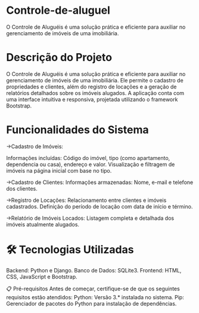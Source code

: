 # Controle-de-aluguel
O Controle de Aluguéis é uma solução prática e eficiente para auxiliar no gerenciamento de imóveis de uma imobiliária. 

Descrição do Projeto
=
O Controle de Aluguéis é uma solução prática e eficiente para auxiliar no gerenciamento de imóveis de uma imobiliária. Ele permite o cadastro de propriedades e clientes, além do registro de locações e a geração de relatórios detalhados sobre os imóveis alugados. A aplicação conta com uma interface intuitiva e responsiva, projetada utilizando o framework Bootstrap.

Funcionalidades do Sistema
=
->Cadastro de Imóveis:

Informações incluídas: Código do imóvel, tipo (como apartamento, dependencia ou casa), endereço e valor.
Visualização e filtragem de imóveis na página inicial com base no tipo.

->Cadastro de Clientes:
Informações armazenadas: Nome, e-mail e telefone dos clientes.

->Registro de Locações:
Relacionamento entre clientes e imóveis cadastrados.
Definição do período de locação com data de início e término.

->Relatório de Imóveis Locados:
Listagem completa e detalhada dos imóveis atualmente alugados.

🛠️ Tecnologias Utilizadas
=
Backend: Python e Django.
Banco de Dados: SQLite3.
Frontend: HTML, CSS, JavaScript e Bootstrap.

📋 Pré-requisitos
Antes de começar, certifique-se de que os seguintes requisitos estão atendidos:
Python: Versão 3.* instalada no sistema.
Pip: Gerenciador de pacotes do Python para instalação de dependências.

